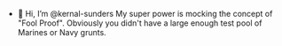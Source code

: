 - 👋 Hi, I’m @kernal-sunders
My super power is mocking the concept of "Fool Proof". Obviously you didn't have a large enough test pool of Marines or Navy grunts.

<!---
kernal-sunders/kernal-sunders is a ✨ special ✨ repository because its `README.md` (this file) appears on your GitHub profile.
You can click the Preview link to take a look at your changes.
--->
